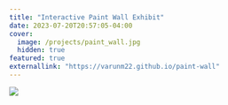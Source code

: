 ```yaml
---
title: "Interactive Paint Wall Exhibit"
date: 2023-07-20T20:57:05-04:00
cover:
  image: /projects/paint_wall.jpg
  hidden: true
featured: true
externallink: "https://varunm22.github.io/paint-wall"
---
```


![](/projects/paint_wall.jpg)
